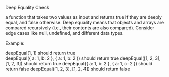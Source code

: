Deep Equality Check

a function that takes two values as input and returns true if they are deeply equal, and false otherwise.  Deep equality means that objects and arrays are compared recursively (i.e., their contents are also compared).  Consider edge cases like null, undefined, and different data types.

Example:

deepEqual(1, 1) should return true <br>
deepEqual({ a: 1, b: 2 }, { a: 1, b: 2 }) should return true
deepEqual([1, 2, 3], [1, 2, 3]) should return true
deepEqual({ a: 1, b: 2 }, { a: 1, c: 2 }) should return false
deepEqual([1, 2, 3], [1, 2, 4]) should return false
